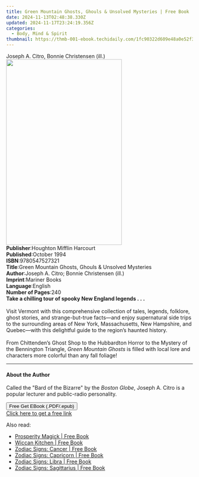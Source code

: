 ```yaml
---
title: Green Mountain Ghosts, Ghouls & Unsolved Mysteries | Free Book
date: 2024-11-13T02:48:38.330Z
updated: 2024-11-17T23:24:19.356Z
categories:
  - Body, Mind & Spirit
thumbnail: https://thmb-001-ebook.techidaily.com/1fc90322d609e48a0e52f39e45a879088a818894b8b778687d11d61555c8df58.jpg
---
```

<main id="book-container">
  <div class="flex flex-col">
    <div class="book-brief flex-1 py-6 px-4 sm:p-6 md:py-10 md:px-8">
      <!-- brief-->
      <div class="book-brief-main">
        Joseph A. Citro, Bonnie Christensen (ill.)
      </div>
    </div>
    <div
      class="book-meta-info flex-1 grid gap-4 col-start-1 col-end-3 row-start-1 sm:mb-6 sm:grid-cols-4 lg:gap-6 lg:col-start-2 lg:row-end-6 lg:row-span-6 lg:mb-0"
    >
      <div
        class="book-meta-info-left place-content-center mt-4 p-4 text-sm leading-6 col-start-2 col-span-2 dark:text-slate-400"
      >
        <img
          class="w-full h-500 object-cover rounded-lg sm:h-255 sm:col-span-2 lg:col-span-full"
          src="https://img-001-ebook.techidaily.com/70e45276ffcbf3f71c03b883b6c5306dcef53d6b79012e93875206656137a87a.jpg"
          alt=""
          width="312"
          height="500"
        />
      </div>
      <div
        class="book-meta-info-right mt-2 col-start-1 row-start-2 col-span-3 self-center"
      >
        <!-- meta data  -->
        <div class="flex flex-col px-4 md:px-8">
          <div class="flex-1">
            <strong>Publisher</strong>:<span class="px-2"
              >Houghton Mifflin Harcourt</span
            >
          </div>
          <div class="flex-1">
            <strong>Published</strong>:<span class="px-2">October 1994</span>
          </div>
          <div class="flex-1">
            <strong>ISBN</strong>:<span class="px-2">9780547527321</span>
          </div>
          <div class="flex-1">
            <strong>Title</strong>:<span class="px-2"
              >Green Mountain Ghosts, Ghouls &amp; Unsolved Mysteries</span
            >
          </div>
          <div class="flex-1">
            <strong>Author</strong>:<span class="px-2"
              >Joseph A. Citro; Bonnie Christensen (ill.)</span
            >
          </div>
          <div class="flex-1">
            <strong>Imprint</strong>:<span class="px-2">Mariner Books</span>
          </div>
          <div class="flex-1">
            <strong>Language</strong>:<span class="px-2">English</span>
          </div>
          <div class="flex-1">
            <strong>Number of Pages</strong>:<span class="px-2">240</span>
          </div>
        </div>
      </div>
    </div>
    <div class="book-description flex-1 py-6 px-4 sm:p-6 md:py-10 md:px-8">
      <div class="book-description-main">
        <div accordion-content="" id="description">
          <b
            >Take a chilling tour of spooky New England
            legends&nbsp;.&nbsp;.&nbsp;. </b
          ><br />
          &nbsp;<br />
          Visit Vermont with this comprehensive collection of tales, legends,
          folklore, ghost stories, and strange-but-true facts—and enjoy
          supernatural side trips to the surrounding areas of New York,
          Massachusetts, New Hampshire, and Quebec—with this delightful guide to
          the region’s haunted history.<br />
          &nbsp;<br />
          From Chittenden’s Ghost Shop to the Hubbardton Horror to the Mystery
          of the Bennington Triangle, <i>Green Mountain Ghosts</i> is filled
          with local lore and characters more colorful than any fall foliage!<br />
        </div>
      </div>
    </div>
    <div class="book-excerpts flex-1 py-6 px-4 sm:p-6 md:py-10 md:px-8">
      <!-- excerpts-->
      <div class="book-excerpts-main">
        <hr />
        <h4 class="placeholder placeholder-heading">
          <span>About the Author</span>
        </h4>
        <p>
          Called the "Bard of the Bizarre" by the <i>Boston Globe</i>, Joseph A.
          Citro is a popular lecturer and public-radio personality.
        </p>
      </div>
    </div>
    <div
      class="book-about-author flex-1 py-6 px-4 sm:p-6 md:py-10 md:px-8"
    ></div>
    <div class="book-free-get flex-1 py-6 px-4 sm:p-6 md:py-10 md:px-8">
      <button
        id="btn-free-get"
        class="bg-blue-500 hover:bg-blue-700 text-white font-bold py-2 px-4 rounded"
      >
        Free Get EBook (.PDF/.epub)
      </button>
      <div id="countdown-display" class="px-2 text-lg mt-2"></div>
      <a
        id="free-link"
        class="hidden bg-blue-500 hover:bg-blue-700 text-white font-bold py-2 px-4 rounded"
        href="https://www.ebooks.com/en-us/book/96204111/green-mountain-ghosts-ghouls-unsolved-mysteries/joseph-a-citro/"
        target="_blank"
        >Click here to get a free link</a
      >
    </div>
    <script>
      let countdownTime = 0;
      let countdownInterval = null;
      document
        .getElementById('btn-free-get')
        .addEventListener('click', startCountdown);
      function startCountdown() {
        countdownTime = new Date().getTime() + 60000 * 3;
        countdownInterval = setInterval(updateCountdown, 1000);
        document.getElementById('btn-free-get').disabled = true;
        document
          .getElementById('btn-free-get')
          .classList.add('bg-gray-500', 'cursor-not-allowed');
      }
      function updateCountdown() {
        let currentTime = new Date().getTime();
        let timeLeft = countdownTime - currentTime;
        let secondsLeft = Math.floor(timeLeft / 1000);
        document.getElementById('countdown-display').innerHTML =
          `Remaining time: ${secondsLeft} seconds.`;
        if (secondsLeft <= 0) {
          clearInterval(countdownInterval);
          document.getElementById('btn-free-get').classList.add('hidden');
          document.getElementById('free-link').classList.remove('hidden');
          document.getElementById('countdown-display').innerHTML = '';
        }
      }
    </script>
  </div>
</main>

<ins class="adsbygoogle"
      style="display:block"
      data-ad-client="ca-pub-7571918770474297"
      data-ad-slot="8358498916"
      data-ad-format="auto"
      data-full-width-responsive="true"></ins>
    

<span class="atpl-alsoreadstyle">Also read:</span>
<div><ul>
<li><a href="https://novels-ebooks.techidaily.com/210655536-9781454936794-prosperity-magick/"><u>Prosperity Magick | Free Book</u></a></li>
<li><a href="https://novels-ebooks.techidaily.com/210655502-9781454934714-wiccan-kitchen/"><u>Wiccan Kitchen | Free Book</u></a></li>
<li><a href="https://novels-ebooks.techidaily.com/210655566-9781454939030-zodiac-signs-cancer/"><u>Zodiac Signs: Cancer | Free Book</u></a></li>
<li><a href="https://novels-ebooks.techidaily.com/210655569-9781454939047-zodiac-signs-capricorn/"><u>Zodiac Signs: Capricorn | Free Book</u></a></li>
<li><a href="https://novels-ebooks.techidaily.com/210655568-9781454939078-zodiac-signs-libra/"><u>Zodiac Signs: Libra | Free Book</u></a></li>
<li><a href="https://novels-ebooks.techidaily.com/210655570-9781454939092-zodiac-signs-sagittarius/"><u>Zodiac Signs: Sagittarius | Free Book</u></a></li>
</ul></div>


